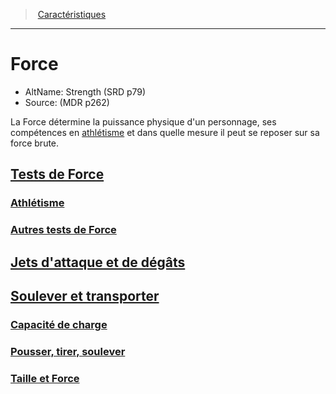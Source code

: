 ﻿---
!Items
Id: abilities_strength_hd.md#force
RootId: abilities_strength_hd.md
ParentLink: abilities_hd.md
Name: Force
ParentName: Caractéristiques
NameLevel: 1
AltName: Strength (SRD p79)
Source: (MDR p262)
Attributes: {}
---
>  [Caractéristiques](hd_abilities.md)

---


# Force

- AltName: Strength (SRD p79)
- Source: (MDR p262)

La Force détermine la puissance physique d'un personnage, ses compétences en [athlétisme](hd_abilities_strength_athletisme.md) et dans quelle mesure il peut se reposer sur sa force brute.



## [Tests de Force](hd_abilities_strength_tests_de_force.md)



### [Athlétisme](hd_abilities_strength_athletisme.md)



### [Autres tests de Force ](hd_abilities_strength_autres_tests_de_force_.md)



## [Jets d'attaque et de dégâts](hd_abilities_strength_jets_dattaque_et_de_degats.md)



## [Soulever et transporter](hd_abilities_strength_soulever_et_transporter.md)



### [Capacité de charge](hd_abilities_strength_capacite_de_charge.md)



### [Pousser, tirer, soulever](hd_abilities_strength_pousser_tirer_soulever.md)



### [Taille et Force](hd_abilities_strength_taille_et_force.md)

